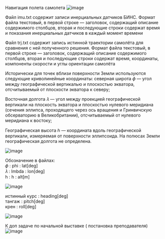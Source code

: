 Навигация полета самолета
![image](https://user-images.githubusercontent.com/94633478/229085607-ac0c6e0a-6e87-4e6d-9b02-2c90bc9dc81b.png)

 














Файл imu.txt содержит записи инерциальных датчиков БИНС. Формат
файла текстовый, в первой строке — заголовок, содержащий описание содержимого столбцов, вторая и последующие строки содержат время и показания
инерциальных датчиков в каждый момент времени

Файл trj.txt содержит запись истинной траектории самолёта для сравнения с ней полученного решения. Формат файла текстовый, в первой строке
— заголовок, содержащий описание содержимого столбцов, вторая и последующие строки содержат время, координаты, компоненты скорости и углы
ориентации самолёта

Исторически для точек вблизи поверхности Земли используются следующие криволинейные координаты: 
северная широта 𝜙 — угол между географической вертикалью и плоскостью экватора,
отсчитываемый от плоскости экватора к северу;

Восточная долгота 𝜆 — угол
между проекцией географической вертикали на плоскость экватора и плоскостью нулевого меридиана (сечения эллипса, проходящего через ось вращения
и Гринвичскую обсерваторию в Великобритании), отсчитываемый от нулевого меридиана к востоку;

Географическая высота ℎ — координата вдоль географической вертикали, измеряемая от поверхности эллипсоида. На полюсах
Земли географическая долгота не определена.

![image](https://user-images.githubusercontent.com/94633478/229085607-ac0c6e0a-6e87-4e6d-9b02-2c90bc9dc81b.png)

Обозначение в файлах:  
𝜙 : phi : lat[deg]  
𝜆 : lmbda : lon[deg]  
h : h :  alt[m]  

![image](https://user-images.githubusercontent.com/94633478/229085534-a57521ed-b858-4338-8040-3bd09154787a.png)


истинный курс : heading[deg]  
тангаж : pitch[deg]  
крен : roll[deg]  
  
![image](https://user-images.githubusercontent.com/94633478/229085408-5d33f928-97db-4185-8e2f-954f67525c7c.png)


К доп задаче по начальной выставке ( постановка преподавателя)
![image](https://user-images.githubusercontent.com/94633478/229555797-84dc799f-2bc2-4c55-a707-90d9bca58399.png)
